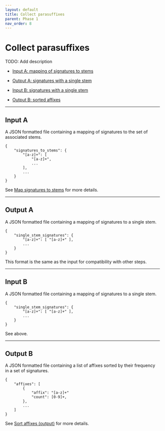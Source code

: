 ```yaml
---
layout: default
title: Collect parasuffixes
parent: Phase 1
nav_order: 8
---
```


# Collect parasuffixes

TODO: Add description

+ [Input A: mapping of signatures to stems](#input-A)
+ [Output A: signatures with a single stem](#output-A)

+ [Input B: signatures with a single stem](#input-B)
+ [Output B: sorted affixes](#output-b)

---

## Input A

A JSON formatted file containing a mapping of signatures to the set of associated stems.

```
{
    "signatures_to_stems": {
        "[a-z]+": [
            "[a-z]+",
            ...
        ],
        ...
    }
}
```

See [Map signatures to stems](./MapSignaturesToStems.html#output) for more details.

---

## Output A

A JSON formatted file containing a mapping of signatures to a single stem.

```
{
    "single_stem_signatures": {
        "[a-z]+": [ "[a-z]+" ],
        ...
    }
}
```

This format is the same as the input for compatibility with other steps.

---

## Input B

A JSON formatted file containing a mapping of signatures to a single stem.

```
{
    "single_stem_signatures": {
        "[a-z]+": [ "[a-z]+" ],
        ...
    }
}
```

See above.

---

## Output B

A JSON formatted file containing a list of affixes sorted by their frequency in a set of signatures.

```
{
    "affixes": [
        {
            "affix": "[a-z]+"
            "count": [0-9]+,
        },
        ...
    ]
}
```

See [Sort affixes (output)](./SortAffixes.html#output) for more details.
